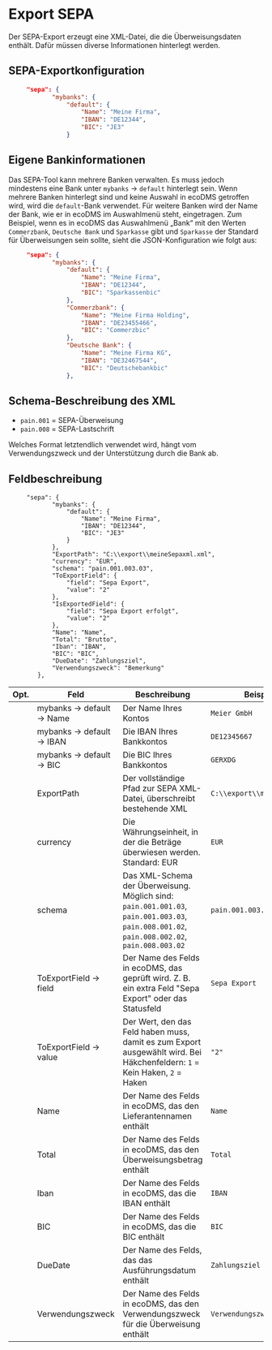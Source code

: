 # Export SEPA
Der SEPA-Export erzeugt eine XML-Datei, die die Überweisungsdaten enthält. Dafür müssen diverse Informationen hinterlegt werden.
## SEPA-Exportkonfiguration


``` json title="Abschnitt Firmenangaben"
     "sepa": {
            "mybanks": {
                "default": {
                    "Name": "Meine Firma",
                    "IBAN": "DE12344",
                    "BIC": "JE3"
                }
```

## Eigene Bankinformationen
Das SEPA-Tool kann mehrere Banken verwalten. Es muss jedoch mindestens eine Bank unter `mybanks` -> `default` hinterlegt sein. Wenn mehrere Banken hinterlegt sind und keine Auswahl in ecoDMS getroffen wird, wird die `default`-Bank verwendet. Für weitere Banken wird der Name der Bank, wie er in ecoDMS im Auswahlmenü steht, eingetragen. Zum Beispiel, wenn es in ecoDMS das Auswahlmenü „Bank“ mit den Werten `Commerzbank`, `Deutsche Bank` und `Sparkasse` gibt und `Sparkasse` der Standard für Überweisungen sein sollte, sieht die JSON-Konfiguration wie folgt aus:

``` json title="Abschnitt Banken"
     "sepa": {
            "mybanks": {
                "default": {
                    "Name": "Meine Firma",
                    "IBAN": "DE12344",
                    "BIC": "Sparkassenbic"
                },
                "Commerzbank": {
                    "Name": "Meine Firma Holding",
                    "IBAN": "DE23455466",
                    "BIC": "Commerzbic"
                },
                "Deutsche Bank": {
                    "Name": "Meine Firma KG",
                    "IBAN": "DE32467544",
                    "BIC": "Deutschebankbic"
                },
```

## Schema-Beschreibung des XML

- `pain.001` = SEPA-Überweisung
- `pain.008` = SEPA-Lastschrift

Welches Format letztendlich verwendet wird, hängt vom Verwendungszweck und der Unterstützung durch die Bank ab.

## Feldbeschreibung

```
     "sepa": {
            "mybanks": {
                "default": {
                    "Name": "Meine Firma",
                    "IBAN": "DE12344",
                    "BIC": "JE3"
                }
            },
            "ExportPath": "C:\\export\\meineSepaxml.xml",
            "currency": "EUR",
            "schema": "pain.001.003.03",
            "ToExportField": {
                "field": "Sepa Export",
                "value": "2"
            },
            "IsExportedField": {
                "field": "Sepa Export erfolgt",
                "value": "2"
            },
            "Name": "Name",
            "Total": "Brutto",
            "Iban": "IBAN",
            "BIC": "BIC",
            "DueDate": "Zahlungsziel",
            "Verwendungszweck": "Bemerkung"
        },
```

Opt. | Feld | Beschreibung | Beispielwert
-----|------|--------------|-------------
     | mybanks -> default -> Name | Der Name Ihres Kontos | `Meier GmbH`
     | mybanks -> default -> IBAN | Die IBAN Ihres Bankkontos | `DE12345667`
     | mybanks -> default -> BIC | Die BIC Ihres Bankkontos | `GERXDG`
     | ExportPath | Der vollständige Pfad zur SEPA XML-Datei, überschreibt bestehende XML | `C:\\export\\meineSepaxml.xml`
     | currency | Die Währungseinheit, in der die Beträge überwiesen werden. Standard: EUR | `EUR`
     | schema | Das XML-Schema der Überweisung. Möglich sind: `pain.001.001.03`, `pain.001.003.03`, `pain.008.001.02`, `pain.008.002.02`, `pain.008.003.02` | `pain.001.003.03`
     | ToExportField -> field | Der Name des Felds in ecoDMS, das geprüft wird. Z. B. ein extra Feld "Sepa Export" oder das Statusfeld | `Sepa Export`
     | ToExportField -> value | Der Wert, den das Feld haben muss, damit es zum Export ausgewählt wird. Bei Häkchenfeldern: `1` = Kein Haken, `2` = Haken | `"2"`
     | Name | Der Name des Felds in ecoDMS, das den Lieferantennamen enthält | `Name`
     | Total | Der Name des Felds in ecoDMS, das den Überweisungsbetrag enthält | `Total`
     | Iban | Der Name des Felds in ecoDMS, das die IBAN enthält | `IBAN`
     | BIC | Der Name des Felds in ecoDMS, das die BIC enthält | `BIC`
     | DueDate | Der Name des Felds, das das Ausführungsdatum enthält | `Zahlungsziel`
     | Verwendungszweck | Der Name des Felds in ecoDMS, das den Verwendungszweck für die Überweisung enthält | `Verwendungszweck`
